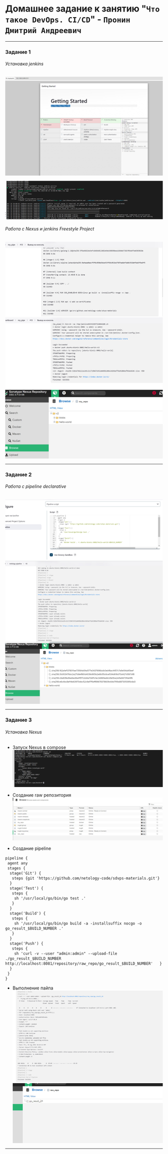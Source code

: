# Домашнее задание к занятию "`Что такое DevOps. CI/CD`" - `Пронин Дмитрий Андреевич`

---

### Задание 1

###### Установка jenkins
![Установка jenkins](https://github.com/dmitriypronin48/fork-cicd/blob/main/img/z1-1.jpg)

![Установка jenkins](https://github.com/dmitriypronin48/fork-cicd/blob/main/img/z1-2.jpg)

###### Работа с Nexus и jenkins Freestyle Project
![Установка jenkins](https://github.com/dmitriypronin48/fork-cicd/blob/main/img/z1-5.jpg)
![Установка jenkins](https://github.com/dmitriypronin48/fork-cicd/blob/main/img/z1-4.jpg)
![Установка jenkins](https://github.com/dmitriypronin48/fork-cicd/blob/main/img/z1-3.jpg)

---

### Задание 2

###### Работа с pipeline declarative 
![Установка jenkins](https://github.com/dmitriypronin48/fork-cicd/blob/main/img/z2-3.jpg)
![Установка jenkins](https://github.com/dmitriypronin48/fork-cicd/blob/main/img/z2-2.jpg)
![Установка jenkins](https://github.com/dmitriypronin48/fork-cicd/blob/main/img/z2-1.jpg)

---

### Задание 3

###### Установка Nexus
* Запуск Nexus в compose
![Установка jenkins](https://github.com/dmitriypronin48/fork-cicd/blob/main/img/z3-1.jpg)
* Создание raw репозитория
![Установка jenkins](https://github.com/dmitriypronin48/fork-cicd/blob/main/img/z3-2.jpg)

* Создание pipeline
```
pipeline {
 agent any
 stages {
  stage('Git') {
   steps {git 'https://github.com/netology-code/sdvps-materials.git'}
  }
  stage('Test') {
   steps {
    sh '/usr/local/go/bin/go test .'
   }
  }
  stage('Build') {
   steps {
    sh '/usr/local/go/bin/go build -a -installsuffix nocgo -o go_result_$BUILD_NUMBER .'
   }
  }
  stage('Push') {
   steps {
    sh 'curl -v --user "admin:admin" --upload-file ./go_result_$BUILD_NUMBER http://localhost:8081/repository/raw_repo/go_result_$BUILD_NUMBER'   }
  }
 }
}
```
* Выполнение пайпа
![Установка jenkins](https://github.com/dmitriypronin48/fork-cicd/blob/main/img/z3-4.jpg)
![Установка jenkins](https://github.com/dmitriypronin48/fork-cicd/blob/main/img/z3-3.jpg)
---



